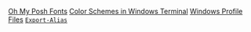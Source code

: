[Oh My Posh Fonts](https://ohmyposh.dev/docs/installation/fonts)
[Color Schemes in Windows Terminal](https://learn.microsoft.com/en-us/windows/terminal/customize-settings/color-schemes)
[Windows Profile Files](https://docs.microsoft.com/en-us/powershell/module/microsoft.powershell.core/about/about_profiles?view=powershell-7.2)
[`Export-Alias`](https://docs.microsoft.com/en-us/powershell/module/microsoft.powershell.utility/export-alias?view=powershell-7.2)
